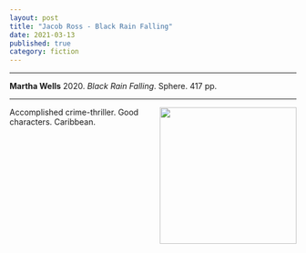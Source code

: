 ```yaml
---
layout: post
title: "Jacob Ross - Black Rain Falling"
date: 2021-03-13
published: true
category: fiction
---
```



***
<b>Martha Wells</b> 2020. _Black Rain Falling_. Sphere. 417 pp.

***

<img align="right" width="240" src="http://www.crimereview.co.uk/images/upload/33/22.jpg" alt="">  

Accomplished crime-thriller.  Good characters.  Caribbean.
